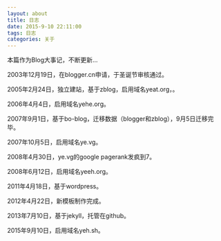 ```yaml
---
layout: about
title: 日志
date: 2015-9-10 22:11:00
tags: 日志
categories: 关于
---
```


本篇作为Blog大事记，不断更新...


2003年12月19日，在blogger.cn申请，于圣诞节审核通过。

2005年2月24日，独立建站，基于zblog，启用域名yeat.org，。

2006年4月4日，启用域名yehe.org。

2007年9月1日，基于bo-blog，迁移数据（blogger和zblog），9月5日迁移完毕。

2007年10月5日，启用域名ye.vg。

2008年4月30日，ye.vg的google pagerank发疯到7。

2008年6月12日，启用域名yeeh.org。

2011年4月18日，基于wordpress。

2012年4月22日，新模板制作完成。

2013年7月10日，基于jekyll，托管在github。

2015年9月10日，启用域名yeh.sh。
